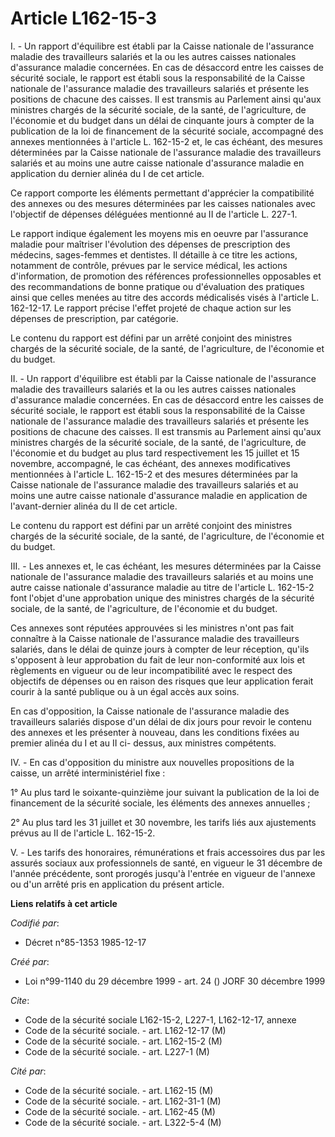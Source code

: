 # Article L162-15-3

I. - Un rapport d'équilibre est établi par la Caisse nationale de l'assurance maladie des travailleurs salariés et la ou les
autres caisses nationales d'assurance maladie concernées. En cas de désaccord entre les caisses de sécurité sociale, le
rapport est établi sous la responsabilité de la Caisse nationale de l'assurance maladie des travailleurs salariés et présente
les positions de chacune des caisses. Il est transmis au Parlement ainsi qu'aux ministres chargés de la sécurité sociale, de
la santé, de l'agriculture, de l'économie et du budget dans un délai de cinquante jours à compter de la publication de la loi
de financement de la sécurité sociale, accompagné des annexes mentionnées à l'article L. 162-15-2 et, le cas échéant, des
mesures déterminées par la Caisse nationale de l'assurance maladie des travailleurs salariés et au moins une autre caisse
nationale d'assurance maladie en application du dernier alinéa du I de cet article.

Ce rapport comporte les éléments permettant d'apprécier la compatibilité des annexes ou des mesures déterminées par les
caisses nationales avec l'objectif de dépenses déléguées mentionné au II de l'article L. 227-1.

Le rapport indique également les moyens mis en oeuvre par l'assurance maladie pour maîtriser l'évolution des dépenses de
prescription des médecins, sages-femmes et dentistes. Il détaille à ce titre les actions, notamment de contrôle, prévues par
le service médical, les actions d'information, de promotion des références professionnelles opposables et des recommandations
de bonne pratique ou d'évaluation des pratiques ainsi que celles menées au titre des accords médicalisés visés à l'article L.
162-12-17. Le rapport précise l'effet projeté de chaque action sur les dépenses de prescription, par catégorie.

Le contenu du rapport est défini par un arrêté conjoint des ministres chargés de la sécurité sociale, de la santé, de
l'agriculture, de l'économie et du budget.

II. - Un rapport d'équilibre est établi par la Caisse nationale de l'assurance maladie des travailleurs salariés et la ou les
autres caisses nationales d'assurance maladie concernées. En cas de désaccord entre les caisses de sécurité sociale, le
rapport est établi sous la responsabilité de la Caisse nationale de l'assurance maladie des travailleurs salariés et présente
les positions de chacune des caisses. Il est transmis au Parlement ainsi qu'aux ministres chargés de la sécurité sociale, de
la santé, de l'agriculture, de l'économie et du budget au plus tard respectivement les 15 juillet et 15 novembre, accompagné,
le cas échéant, des annexes modificatives mentionnées à l'article L. 162-15-2 et des mesures déterminées par la Caisse
nationale de l'assurance maladie des travailleurs salariés et au moins une autre caisse nationale d'assurance maladie en
application de l'avant-dernier alinéa du II de cet article.

Le contenu du rapport est défini par un arrêté conjoint des ministres chargés de la sécurité sociale, de la santé, de
l'agriculture, de l'économie et du budget.

III. - Les annexes et, le cas échéant, les mesures déterminées par la Caisse nationale de l'assurance maladie des
travailleurs salariés et au moins une autre caisse nationale d'assurance maladie au titre de l'article L. 162-15-2 font
l'objet d'une approbation unique des ministres chargés de la sécurité sociale, de la santé, de l'agriculture, de l'économie
et du budget.

Ces annexes sont réputées approuvées si les ministres n'ont pas fait connaître à la Caisse nationale de l'assurance maladie
des travailleurs salariés, dans le délai de quinze jours à compter de leur réception, qu'ils s'opposent à leur approbation du
fait de leur non-conformité aux lois et règlements en vigueur ou de leur incompatibilité avec le respect des objectifs de
dépenses ou en raison des risques que leur application ferait courir à la santé publique ou à un égal accès aux soins.

En cas d'opposition, la Caisse nationale de l'assurance maladie des travailleurs salariés dispose d'un délai de dix jours
pour revoir le contenu des annexes et les présenter à nouveau, dans les conditions fixées au premier alinéa du I et au II ci-
dessus, aux ministres compétents.

IV. - En cas d'opposition du ministre aux nouvelles propositions de la caisse, un arrêté interministériel fixe :

1° Au plus tard le soixante-quinzième jour suivant la publication de la loi de financement de la sécurité sociale, les
éléments des annexes annuelles ;

2° Au plus tard les 31 juillet et 30 novembre, les tarifs liés aux ajustements prévus au II de l'article L. 162-15-2.

V. - Les tarifs des honoraires, rémunérations et frais accessoires dus par les assurés sociaux aux professionnels de santé,
en vigueur le 31 décembre de l'année précédente, sont prorogés jusqu'à l'entrée en vigueur de l'annexe ou d'un arrêté pris en
application du présent article.

**Liens relatifs à cet article**

_Codifié par_:

  - Décret n°85-1353 1985-12-17

_Créé par_:

  - Loi n°99-1140 du 29 décembre 1999 - art. 24 () JORF 30 décembre 1999

_Cite_:

  - Code de la sécurité sociale L162-15-2, L227-1, L162-12-17, annexe
  - Code de la sécurité sociale. - art. L162-12-17 (M)
  - Code de la sécurité sociale. - art. L162-15-2 (M)
  - Code de la sécurité sociale. - art. L227-1 (M)

_Cité par_:

  - Code de la sécurité sociale. - art. L162-15 (M)
  - Code de la sécurité sociale. - art. L162-31-1 (M)
  - Code de la sécurité sociale. - art. L162-45 (M)
  - Code de la sécurité sociale. - art. L322-5-4 (M)

